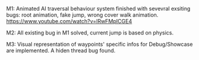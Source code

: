 M1: Animated AI traversal behaviour system finished with sevevral exsiting bugs: root animation, fake jump, wrong cover walk animation.
https://www.youtube.com/watch?v=lRwFMpICGE4

M2: All existing bug in M1 solved, current jump is based on physics.

M3: Visual representation of waypoints' specific infos for Debug/Showcase are implemented. A hiden thread bug found.
